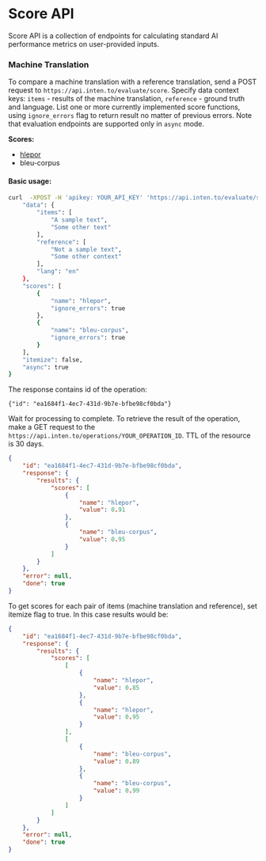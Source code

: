 # Score API

Score API is a collection of endpoints for calculating standard AI performance metrics on user-provided inputs.

### Machine Translation
To compare a machine translation with a reference translation, send a POST request to `https://api.inten.to/evaluate/score`. Specify data context keys: `items` - results of the machine translation,  `reference` -  ground truth and language.  List one or more currently implemented score functions, using `ignore_errors` flag to return result no matter of previous errors. Note that evaluation endpoints are supported only in `async` mode.

**Scores:**

- [hlepor](https://github.com/aaronlifenghan/aaron-project-hlepor)
- bleu-corpus


#### Basic usage:


```sh
curl  -XPOST -H 'apikey: YOUR_API_KEY' 'https://api.inten.to/evaluate/score'  -d {
    "data": {
        "items": [
            "A sample text",
            "Some other text"
        ],
        "reference": [
            "Not a sample text",
            "Some other context"
        ],
        "lang": "en"
    },
    "scores": [
        {
            "name": "hlepor",
            "ignore_errors": true
        },
        {
            "name": "bleu-corpus",
            "ignore_errors": true
        }
    ],
    "itemize": false,
    "async": true
}
```

The response contains id of the operation:
```
{"id": "ea1684f1-4ec7-431d-9b7e-bfbe98cf0bda"}
 ```
 
Wait for processing to complete. To retrieve the result of the operation, make a GET request to the `https://api.inten.to/operations/YOUR_OPERATION_ID`. TTL of the resource is 30 days.

```json
{
    "id": "ea1684f1-4ec7-431d-9b7e-bfbe98cf0bda",
    "response": {
        "results": {
            "scores": [
                {
                    "name": "hlepor",
                    "value": 0.91
                },
                {
                    "name": "bleu-corpus",
                    "value": 0.95
                }
            ]
        }
    },
    "error": null,
    "done": true
}
```

To get scores for each pair of items (machine translation and reference), set itemize flag to true.  In this case results would be:

```json
{
    "id": "ea1684f1-4ec7-431d-9b7e-bfbe98cf0bda",
    "response": {
        "results": {
            "scores": [
                [
                    {
                        "name": "hlepor",
                        "value": 0.85
                    },
                    {
                        "name": "hlepor",
                        "value": 0.95
                    }
                ],
                [
                    {
                        "name": "bleu-corpus",
                        "value": 0.89
                    },
                    {
                        "name": "bleu-corpus",
                        "value": 0.99
                    }
                ]
            ]
        }
    },
    "error": null,
    "done": true
}
```